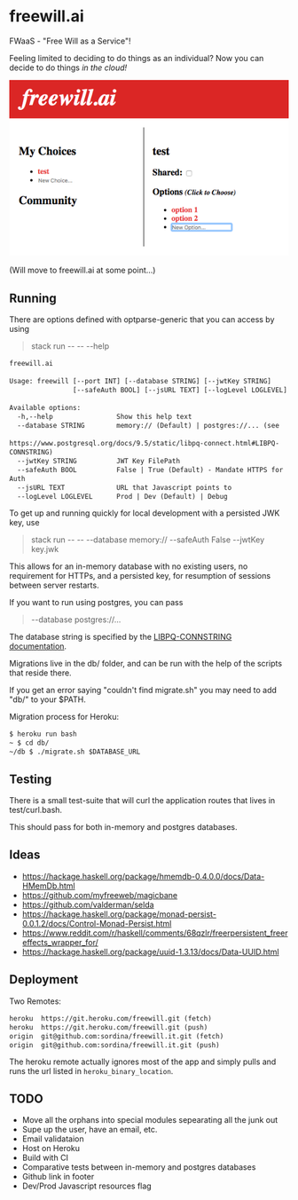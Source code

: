 
# freewill.ai

FWaaS - "Free Will as a Service"!

Feeling limited to deciding to do things as an individual? Now you can decide to do things _in the cloud!_

![](https://github.com/sordina/freewill.it/blob/master/frontend/images/freewill.png?raw=true)

(Will move to freewill.ai at some point...)

## Running

There are options defined with optparse-generic that you can access by using

> stack run -- -- --help

    freewill.ai

    Usage: freewill [--port INT] [--database STRING] [--jwtKey STRING]
                    [--safeAuth BOOL] [--jsURL TEXT] [--logLevel LOGLEVEL]

    Available options:
      -h,--help                Show this help text
      --database STRING        memory:// (Default) | postgres://... (see
                               https://www.postgresql.org/docs/9.5/static/libpq-connect.html#LIBPQ-CONNSTRING)
      --jwtKey STRING          JWT Key FilePath
      --safeAuth BOOL          False | True (Default) - Mandate HTTPS for Auth
      --jsURL TEXT             URL that Javascript points to
      --logLevel LOGLEVEL      Prod | Dev (Default) | Debug


To get up and running quickly for local development with a persisted JWK key, use

> stack run -- -- --database memory:// --safeAuth False --jwtKey key.jwk

This allows for an in-memory database with no existing users, no requirement for HTTPs,
and a persisted key, for resumption of sessions between server restarts.


If you want to run using postgres, you can pass

> --database postgres://...

The database string is specified by the
[LIBPQ-CONNSTRING documentation](https://www.postgresql.org/docs/9.5/static/libpq-connect.html#LIBPQ-CONNSTRING).

Migrations live in the db/ folder, and can be run with the help of the scripts that reside there.

If you get an error saying "couldn't find migrate.sh" you may need to add "db/" to your $PATH.

Migration process for Heroku:

    $ heroku run bash
    ~ $ cd db/
    ~/db $ ./migrate.sh $DATABASE_URL


## Testing

There is a small test-suite that will curl the application routes that lives in test/curl.bash.

This should pass for both in-memory and postgres databases.


## Ideas

* <https://hackage.haskell.org/package/hmemdb-0.4.0.0/docs/Data-HMemDb.html>
* <https://github.com/myfreeweb/magicbane>
* <https://github.com/valderman/selda>
* <https://hackage.haskell.org/package/monad-persist-0.0.1.2/docs/Control-Monad-Persist.html>
* <https://www.reddit.com/r/haskell/comments/68qzlr/freerpersistent_freereffects_wrapper_for/>
* <https://hackage.haskell.org/package/uuid-1.3.13/docs/Data-UUID.html>


## Deployment

Two Remotes:

    heroku	https://git.heroku.com/freewill.git (fetch)
    heroku	https://git.heroku.com/freewill.git (push)
    origin	git@github.com:sordina/freewill.it.git (fetch)
    origin	git@github.com:sordina/freewill.it.git (push)

The heroku remote actually ignores most of the app and simply pulls and runs
the url listed in `heroku_binary_location`.


## TODO

* Move all the orphans into special modules sepearating all the junk out
* Supe up the user, have an email, etc.
* Email validataion
* Host on Heroku
* Build with CI
* Comparative tests between in-memory and postgres databases
* Github link in footer
* Dev/Prod Javascript resources flag
